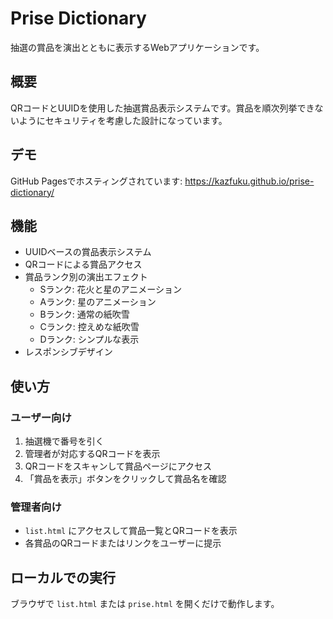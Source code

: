 # Prise Dictionary

抽選の賞品を演出とともに表示するWebアプリケーションです。

## 概要

QRコードとUUIDを使用した抽選賞品表示システムです。賞品を順次列挙できないようにセキュリティを考慮した設計になっています。

## デモ

GitHub Pagesでホスティングされています:
https://kazfuku.github.io/prise-dictionary/

## 機能

- UUIDベースの賞品表示システム
- QRコードによる賞品アクセス
- 賞品ランク別の演出エフェクト
  - Sランク: 花火と星のアニメーション
  - Aランク: 星のアニメーション
  - Bランク: 通常の紙吹雪
  - Cランク: 控えめな紙吹雪
  - Dランク: シンプルな表示
- レスポンシブデザイン

## 使い方

### ユーザー向け
1. 抽選機で番号を引く
2. 管理者が対応するQRコードを表示
3. QRコードをスキャンして賞品ページにアクセス
4. 「賞品を表示」ボタンをクリックして賞品名を確認

### 管理者向け
- `list.html` にアクセスして賞品一覧とQRコードを表示
- 各賞品のQRコードまたはリンクをユーザーに提示

## ローカルでの実行

ブラウザで `list.html` または `prise.html` を開くだけで動作します。
